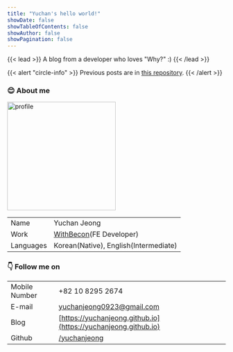 ```yaml
---
title: "Yuchan's hello world!"
showDate: false
showTableOfContents: false
showAuthor: false
showPagination: false
---
```


{{< lead >}}
A blog from a developer who loves "Why?" :)
{{< /lead >}}

{{< alert "circle-info" >}}
Previous posts are in [this repository](https://github.com/YuchanJeong/old_blog).
{{< /alert >}}

### 😊 About me

<img width="250px" alt="profile" src="/assets/auth/profile.jpg"/>

|           |                                                          |
| --------- | -------------------------------------------------------- |
| Name      | Yuchan Jeong                                             |
| Work      | [WithBecon](https://www.becon-global.com/)(FE Developer) |
| Languages | Korean(Native), English(Intermediate)                    |

### 👇 Follow me on

|               |                                                                |
| ------------- | -------------------------------------------------------------- |
| Mobile Number | +82 10 8295 2674                                               |
| E-mail        | [yuchanjeong0923@gmail.com](mailto:yuchanjeong0923@gmail.com)  |
| Blog          | [https://yuchanjeong.github.io](https://yuchanjeong.github.io) |
| Github        | [/yuchanjeong](https://github.com/yuchanjeong)                 |
